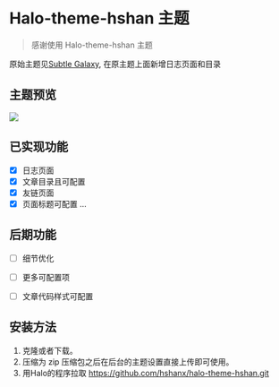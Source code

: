 # Halo-theme-hshan 主题
> 感谢使用 Halo-theme-hshan 主题

原始主题见[Subtle Galaxy](https://github.com/GalaxySuze/gridea-theme-subtle-galaxy), 在原主题上面新增日志页面和目录


## 主题预览
![](https://github.com/hshanx/halo-theme-hshan/blob/master/screenshot.png )

## 已实现功能 
* [x] 日志页面
* [x] 文章目录且可配置
* [x] 友链页面
* [x] 页面标题可配置
...
##  后期功能
* [ ] 细节优化
* [ ] 更多可配置项
* [ ] 文章代码样式可配置




## 安装方法
1. 克隆或者下载。
2. 压缩为 zip 压缩包之后在后台的主题设置直接上传即可使用。
3. 用Halo的程序拉取 https://github.com/hshanx/halo-theme-hshan.git
